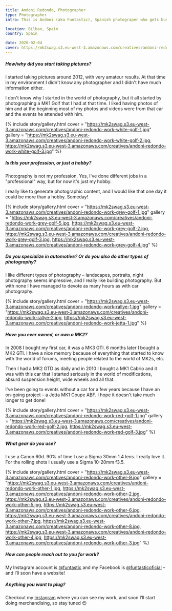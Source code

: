 ```yaml
---
title: Andoni Redondo, Photographer
type: Photographer
intro: This is Andoni (aka Funtastic), Spanish photograper who gets busy with both taking pictures and working on his MK1 Jetta ABF.

location: Bilbao, Spain
country: Spain

date: 2020-02-04
cover: https://mk2swag.s3.eu-west-3.amazonaws.com/creatives/andoni-redondo-cover.jpg
---
```


##### How/why did you start taking pictures?
I started taking pictures around 2012, with very amateur results. At that time in my environment I didn't know any photographer and I didn't have much information either.

I don't know why I started in the world of photography, but it all started by photographing a MK1 Golf that I had at that time. I liked having photos of him and at the beginning most of my photos and videos were from that car and the events he attended with him.

{% include story/gallery.html
   cover = "https://mk2swag.s3.eu-west-3.amazonaws.com/creatives/andoni-redondo-work-white-golf-1.jpg"
   gallery = "https://mk2swag.s3.eu-west-3.amazonaws.com/creatives/andoni-redondo-work-white-golf-2.jpg,
              https://mk2swag.s3.eu-west-3.amazonaws.com/creatives/andoni-redondo-work-white-golf-3.jpg"
%}


##### Is this your profession, or just a hobby?
Photography is not my profession. Yes, I've done different jobs in a "professional" way, but for now it's just my hobby.

I really like to generate photographic content, and I would like that one day it could be more than a hobby. Someday!

{% include story/gallery.html
   cover = "https://mk2swag.s3.eu-west-3.amazonaws.com/creatives/andoni-redondo-work-grey-golf-1.jpg"
   gallery = "https://mk2swag.s3.eu-west-3.amazonaws.com/creatives/andoni-redondo-work-grey-golf-5.jpg,
              https://mk2swag.s3.eu-west-3.amazonaws.com/creatives/andoni-redondo-work-grey-golf-2.jpg,
              https://mk2swag.s3.eu-west-3.amazonaws.com/creatives/andoni-redondo-work-grey-golf-3.jpg,
              https://mk2swag.s3.eu-west-3.amazonaws.com/creatives/andoni-redondo-work-grey-golf-4.jpg"
%}


##### Do you specialize in automotive? Or do you also do other types of photography?
I like different types of photography – landscapes, portraits, night photography seems impressive, and I really like building photography. But with none I have managed to devote as many hours as with car photography.

{% include story/gallery.html
   cover = "https://mk2swag.s3.eu-west-3.amazonaws.com/creatives/andoni-redondo-work-rallye-1.jpg"
   gallery = "https://mk2swag.s3.eu-west-3.amazonaws.com/creatives/andoni-redondo-work-rallye-2.jpg,
              https://mk2swag.s3.eu-west-3.amazonaws.com/creatives/andoni-redondo-work-jetta-1.jpg"
%}


##### Have you ever owned, or own a MK2?
In 2008 I bought my first car, it was a MK3 GTI. 6 months later I bought a MK2 GTI. I have a nice memory because of everything that started to know with the world of forums, meeting people related to the world of MK2s, etc.

Then I had a MK2 GTD as daily and in 2010 I bought a MK1 Cabrio and it was with this car that I started seriously in the world of modifications, absurd suspension height, wide wheels and all that.

I've been going to events without a car for a few years because I have an on-going project – a Jetta MK1 Coupe ABF. I hope it doesn't take much longer to get done!

{% include story/gallery.html
   cover = "https://mk2swag.s3.eu-west-3.amazonaws.com/creatives/andoni-redondo-work-red-golf-1.jpg"
   gallery = "https://mk2swag.s3.eu-west-3.amazonaws.com/creatives/andoni-redondo-work-red-golf-2.jpg,
              https://mk2swag.s3.eu-west-3.amazonaws.com/creatives/andoni-redondo-work-red-golf-3.jpg"
%}


##### What gear do you use?
I use a Canon 60d. 90% of time I use a Sigma 30mm 1.4 lens. I really love it. For the rolling shots I usually use a Sigma 10-20mm f3.5.

{% include story/gallery.html
   cover = "https://mk2swag.s3.eu-west-3.amazonaws.com/creatives/andoni-redondo-work-other-9.jpg"
   gallery = "https://mk2swag.s3.eu-west-3.amazonaws.com/creatives/andoni-redondo-work-other-1.jpg,
            https://mk2swag.s3.eu-west-3.amazonaws.com/creatives/andoni-redondo-work-other-2.jpg,
            https://mk2swag.s3.eu-west-3.amazonaws.com/creatives/andoni-redondo-work-other-5.jpg,
            https://mk2swag.s3.eu-west-3.amazonaws.com/creatives/andoni-redondo-work-other-6.jpg,
            https://mk2swag.s3.eu-west-3.amazonaws.com/creatives/andoni-redondo-work-other-7.jpg,
            https://mk2swag.s3.eu-west-3.amazonaws.com/creatives/andoni-redondo-work-other-8.jpg,
            https://mk2swag.s3.eu-west-3.amazonaws.com/creatives/andoni-redondo-work-other-4.jpg,
            https://mk2swag.s3.eu-west-3.amazonaws.com/creatives/andoni-redondo-work-other-3.jpg"
%}

##### How can people reach out to you for work?
My Instagram account is [@funtastic](https://www.instagram.com/funtastic.__/) and my Facebook is [@funtasticoficial](https://www.facebook.com/funtasticoficial) – and I’ll soon have a website!

##### Anything you want to plug?
Checkout my [Instagram](https://www.instagram.com/funtastic.__/) where you can see my work, and soon I’ll start doing merchandising, so stay tuned 😉
